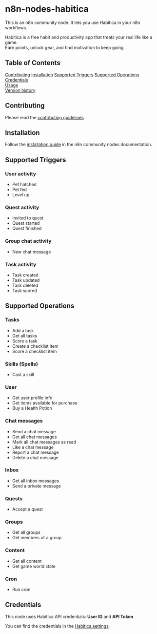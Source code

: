 # n8n-nodes-habitica

This is an n8n community node. It lets you use Habitica in your n8n workflows.

Habitica is a free habit and productivity app that treats your real life like a game.   
Earn points, unlock gear, and find motivation to keep going.

## Table of Contents

[Contributing](#contributing)
[Installation](#installation) 
[Supported Triggers](#supported-triggers) 
[Supported Operations](#supported-operations)  
[Credentials](#credentials)  
[Usage](#usage)  
[Version history](CHANGELOG.md)

## Contributing

Please read the [contributing guidelines](CONTRIBUTING.md).

## Installation

Follow the [installation guide](https://docs.n8n.io/integrations/community-nodes/installation/) in the n8n community nodes documentation.

## Supported Triggers

### User activity

* Pet hatched
* Pet fed
* Level up

### Quest activity

* Invited to quest
* Quest started
* Quest finished

### Group chat activity

* New chat message

### Task activity

* Task created
* Task updated
* Task deleted
* Task scored


## Supported Operations

### Tasks

* Add a task
* Get all tasks
* Score a task
* Create a checklist item
* Score a checklist item

### Skills (Spells)

* Cast a skill

### User

* Get user profile info
* Get items available for purchase
* Buy a Health Potion

### Chat messages

* Send a chat message
* Get all chat messages
* Mark all chat messages as read
* Like a chat message
* Report a chat message
* Delete a chat message

### Inbox

* Get all inbox messages
* Send a private message

### Quests

* Accept a quest

### Groups

* Get all groups
* Get members of a group


### Content

* Get all content
* Get game world state

### Cron

* Run cron


## Credentials

This node uses Habitica API credentials: **User ID** and **API Token**. 

You can find the credentials in the [Habitica settings](https://habitica.com/user/settings/api).



